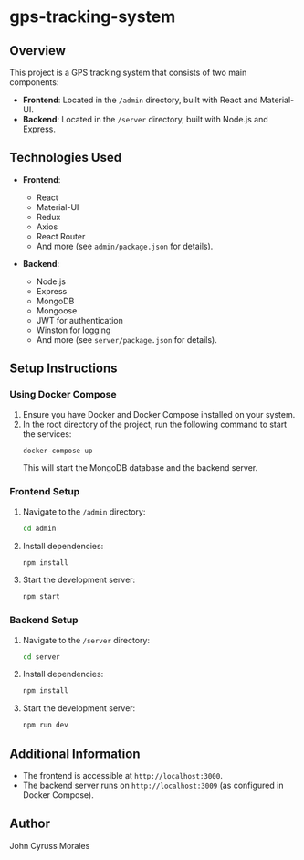 # gps-tracking-system

## Overview
This project is a GPS tracking system that consists of two main components:
- **Frontend**: Located in the `/admin` directory, built with React and Material-UI.
- **Backend**: Located in the `/server` directory, built with Node.js and Express.

## Technologies Used
- **Frontend**:
  - React
  - Material-UI
  - Redux
  - Axios
  - React Router
  - And more (see `admin/package.json` for details).

- **Backend**:
  - Node.js
  - Express
  - MongoDB
  - Mongoose
  - JWT for authentication
  - Winston for logging
  - And more (see `server/package.json` for details).

## Setup Instructions

### Using Docker Compose
1. Ensure you have Docker and Docker Compose installed on your system.
2. In the root directory of the project, run the following command to start the services:
   ```bash
   docker-compose up
   ```
   This will start the MongoDB database and the backend server.

### Frontend Setup
1. Navigate to the `/admin` directory:
   ```bash
   cd admin
   ```
2. Install dependencies:
   ```bash
   npm install
   ```
3. Start the development server:
   ```bash
   npm start
   ```

### Backend Setup
1. Navigate to the `/server` directory:
   ```bash
   cd server
   ```
2. Install dependencies:
   ```bash
   npm install
   ```
3. Start the development server:
   ```bash
   npm run dev
   ```

## Additional Information
- The frontend is accessible at `http://localhost:3000`.
- The backend server runs on `http://localhost:3009` (as configured in Docker Compose).

## Author
John Cyruss Morales